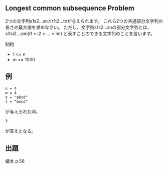 Longest common subsequence Problem
----

2つの文字列s1s2...snとt1t2...tnが与えられます。
これら2つの共通部分文字列の長さの最大値を求めなさい。
ただし、文字列s1s2...snの部分文字列とは、si1si2...sim(i1 < i2 < ... < im)
と表すことのできる文字列のことを言います。

制約

* 1 <= n
* m <= 1000

## 例

    n = 4
    m = 4
    s = "abcd"
    t = "becd"

が与えられた時、

    3

が答えとなる。

## 出題

蟻本 p.56
